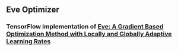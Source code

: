 ## Eve Optimizer

### TensorFlow implementation of [Eve: A Gradient Based Optimization Method with Locally and Globally Adaptive Learning Rates](https://arxiv.org/pdf/1611.01505.pdf)
